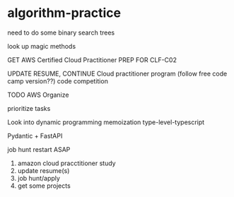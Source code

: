 # algorithm-practice
need to do some binary search trees

look up magic methods

GET
AWS Certified Cloud Practitioner 
PREP FOR CLF-C02

UPDATE RESUME, 
CONTINUE Cloud practitioner program (follow free code camp version??)
code competition

TODO
AWS
Organize

prioritize tasks

Look into
dynamic programming
memoization
type-level-typescript

Pydantic + FastAPI

job hunt restart ASAP

1. amazon cloud pracctitioner study
2. update resume(s)
3. job hunt/apply
4. get some projects
